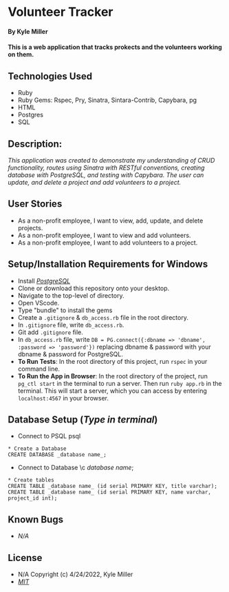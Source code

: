 # Volunteer Tracker

#### By Kyle Miller

#### This is a web application that tracks prokects and the volunteers working on them. 

## Technologies Used

* Ruby
* Ruby Gems: Rspec, Pry, Sinatra, Sintara-Contrib, Capybara, pg
* HTML
* Postgres
* SQL 

## Description:
_This application was created to demonstrate my understanding of CRUD functionality, routes using Sinatra with RESTful conventions, creating database with PostgreSQL, and testing with Capybara. The user can update, and delete a project and add volunteers to a project._

## User Stories

* As a non-profit employee, I want to view, add, update, and delete projects.
* As a non-profit employee, I want to view and add volunteers.
* As a non-profit employee, I want to add volunteers to a project. 

## Setup/Installation Requirements for Windows

* Install _[PostgreSQL](https://www.postgresql.org/docs/current/tutorial-install.html)_
* Clone or download this repository onto your desktop.
* Navigate to the top-level of directory.
* Open VScode.
* Type "bundle" to install the gems
* Create a `.gitignore` & `db_access.rb` file in the root directory.
* In `.gitignore` file, write `db_access.rb`.
* Git add `.gitignore` file.
* In `db_access.rb` file, write `DB = PG.connect({:dbname => 'dbname', :password => 'password'})` replacing dbname & password with your dbname & password for PostgreSQL.
* **To Run Tests**: In the root directory of this project, run `rspec` in your command line.
* **To Run the App in Browser**: In the root directory of the project, run `pg_ctl start` in the terminal to run a server. Then run `ruby app.rb` in the terminal. This will start a server, which you can access by entering `localhost:4567` in your browser.

## Database Setup (_Type in terminal_)

* Connect to PSQL
psql
```
* Create a Database 
CREATE DATABASE _database name_;
```
* Connect to Database
\c _database name_;
```
* Create tables 
CREATE TABLE _database name_ (id serial PRIMARY KEY, title varchar);
CREATE TABLE _database name_ (id serial PRIMARY KEY, name varchar, project_id int);
```
## Known Bugs

- _N/A_

## License

- N/A Copyright (c) 4/24/2022, Kyle Miller
- _[MIT](https://opensource.org/licenses/MIT)_